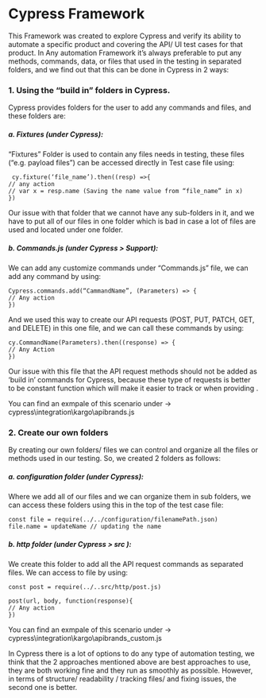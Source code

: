 # Cypress Framework
 
 This Framework was created to explore Cypress and verify its ability to automate a specific product and covering the API/ UI test cases for that product. 
In Any automation Framework it’s always preferable to put any methods, commands, data, or files that used in the testing in separated folders, and we find out that this can be done in Cypress in 2 ways: 
### 1. Using the “build in” folders in Cypress.  
Cypress provides folders for the user to add any commands and files, and these folders are:
##### a. Fixtures (under Cypress):
“Fixtures” Folder is used to contain any files needs in testing, these files (“e.g. payload files”) can be accessed directly in Test case file using:
```
 cy.fixture(‘file_name’).then((resp) =>{
// any action 
// var x = resp.name (Saving the name value from “file_name” in x)
})
```
Our issue with that folder that we cannot have any sub-folders in it, and we have to put all of our files in one folder which is bad in case a lot of files are used and located under one folder. 

##### b. Commands.js (under Cypress > Support):
We can add any customize commands under “Commands.js” file, we can add any command by using: 
```
Cypress.commands.add(“CammandName”, (Parameters) => {
// Any action
})
``` 
And we used this way to create our API requests (POST, PUT, PATCH, GET, and DELETE) in this one file, and we can call these commands by using: 
```
cy.CommandName(Parameters).then((response) => {
// Any Action
})
```
Our issue with this file that the API request methods should not be added as ‘build in’ commands for Cypress, because these type of requests is better to be constant function which will make it easier to track or when providing .

You can find an exmpale of this scenario under -> cypress\integration\kargo\apibrands.js

### 2. Create our own folders 
By creating our own folders/ files we can control and organize all the files or methods used in our testing.
So, we created 2 folders as follows: 
##### a. configuration folder (under Cypress): 
Where we add all of our files and we can organize them in sub folders, we can access these folders using this in the top of the test case file: 
```
const file = require(../../configuration/filenamePath.json)
file.name = updateName // updating the name 
```
##### b. http folder (under Cypress > src ):
We create this folder to add all the API request commands as separated files. 
We can access to file by using: 
```
const post = require(../..src/http/post.js)
```
```
post(url, body, function(response){
// Any action
})
```

You can find an exmpale of this scenario under -> cypress\integration\kargo\apibrands_custom.js


In Cypress there is a lot of options to do any type of automation testing, we think that the 2 approaches mentioned above are best approaches to use, they are both working fine and they run as smoothly as possible. However, in terms of structure/ readability / tracking files/ and fixing issues, the second one is better.   
